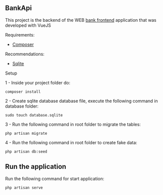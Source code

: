 ## BankApi
This project is the backend of the WEB <a target="_blank" href="https://github.com/igormarti/bank_frontend">bank frontend</a>  application that was developed with VueJS

Requirements:
   <ul> 
    <li><a target="_blank" href="https://getcomposer.org/">Composer</a></li>
   </ul>
   
Recommendations:
   <ul> 
    <li><a target="_blank" href="https://www.sqlite.org/index.html">Sqlite</a></li>
   </ul

## Setup
1 - Inside your project folder do:
```shell
composer install
```
2 - Create sqlite database database file, execute the following command in database folder:
```shell
sudo touch database.sqlite
```
3 - Run the following command in root folder to migrate the tables:
```shell
php artisan migrate
```
4 - Run the following command in root folder to create fake data:
```shell
php artisan db:seed
```
## Run the application
Run the following command for start application:
```shell
php artisan serve
```
